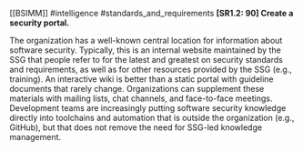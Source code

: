 [[BSIMM]] #intelligence #standards_and_requirements
**[SR1.2: 90] Create a security portal.**


The organization has a well-known central location for information about software security. Typically, this is an internal website maintained by the SSG that people refer to for the latest and greatest on security standards and requirements, as well as for other resources provided by the SSG (e.g., training). An interactive wiki is better than a static portal with guideline documents that rarely change. Organizations can supplement these materials with mailing lists, chat channels, and face-to-face meetings. Development teams are increasingly putting software security knowledge directly into toolchains and automation that is outside the organization (e.g., GitHub), but that does not remove the need for SSG-led knowledge management.


